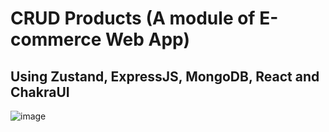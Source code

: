#  CRUD Products (A module of E-commerce Web App)
## Using Zustand, ExpressJS, MongoDB, React and ChakraUI


![image](https://github.com/user-attachments/assets/00df7491-8b90-4aed-b228-129388eb695f)
